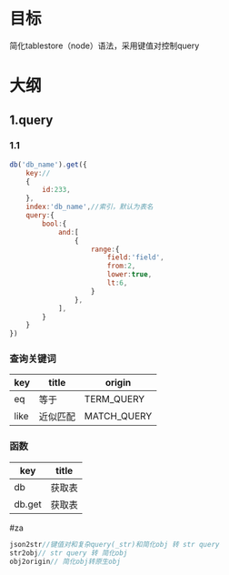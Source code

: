 # 目标
简化tablestore（node）语法，采用键值对控制query
# 大纲
## 1.query
### 1.1 
```js
db('db_name').get({
	key://
	{
		id:233,
	},
	index:'db_name',//索引，默认为表名
	query:{
		bool:{
			and:[
				{
					range:{
						field:'field',
						from:2,
						lower:true,
						lt:6,
					}
				},
			],
		}
	}
})
```
### 查询关键词
|key|title|origin|
|-|-|-|
|eq|等于|TERM_QUERY|
|like|近似匹配|MATCH_QUERY|

### 函数
|key|title|
|-|-|
|db|获取表|
|db.get|获取表|


#za
```js
json2str//键值对和复杂query(_str)和简化obj 转 str query
str2obj// str query 转 简化obj
obj2origin// 简化obj转原生obj
```
